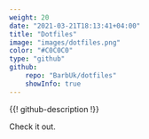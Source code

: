 ```yaml
---
weight: 20
date: "2021-03-21T18:13:41+04:00"
title: "Dotfiles"
image: "images/dotfiles.png"
color: "#C0C0C0"
type: "github"
github:
    repo: "BarbUk/dotfiles"
    showInfo: true
---
```


{{! github-description !}}

Check it out.
